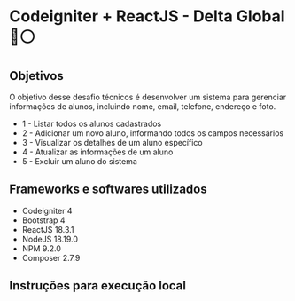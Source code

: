 # Codeigniter + ReactJS - Delta Global :large_blue_circle::white_circle:

## Objetivos
O objetivo desse desafio técnicos é desenvolver um sistema para gerenciar informações de alunos, incluindo nome, email, telefone, endereço e foto.
* 1 - Listar todos os alunos cadastrados
* 2 - Adicionar um novo aluno, informando todos os campos necessários
* 3 - Visualizar os detalhes de um aluno específico
* 4 - Atualizar as informações de um aluno
* 5 - Excluir um aluno do sistema

## Frameworks e softwares utilizados 
* Codeigniter 4
* Bootstrap 4
* ReactJS 18.3.1
* NodeJS 18.19.0
* NPM 9.2.0
* Composer 2.7.9

## Instruções para execução local

